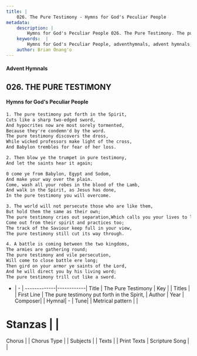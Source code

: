 ```yaml
---
title: |
    026. The Pure Testimony - Hymns for God's Peculiar People
metadata:
    description: |
        Hymns for God's Peculiar People 026. The Pure Testimony. The pure testimony put forth in the Spirit, Cuts like a sharp two-edged sword, And hypocrites now are most sorely tormented, Because they're condemn'd by the word. The pure testimony discovers the dross, While wicked professors make light of the cross, And Babylon trembles for fear of her loss.  
    keywords:  |
        Hymns for God's Peculiar People, adventhymnals, advent hymnals, The Pure Testimony, The pure testimony put forth in the Spirit,. 
    author: Brian Onang'o
---
```

#### Advent Hymnals
## 026. THE PURE TESTIMONY
####  Hymns for God's Peculiar People
```txt
1. The pure testimony put forth in the Spirit,
Cuts like a sharp two-edged sword,
And hypocrites now are most sorely tormented,
Because they're condemn'd by the word.
The pure testimony discovers the dross,
While wicked professors make light of the cross,
And Babylon trembles for fear of her loss.

2. Then blow ye the trumpet in pure testimony,
And let the saints hear it again;

0 come ye from Babylon, Egypt and Sodom,
And make your way over the plain.
Come, wash all your robes in the blood of the Lamb,
And walk in the Spirit, as Jesus has done,
In the pure testimony you will overcome.

3. The world will not persecute those who are like them,
But hold them the same as their own;
The pure testimony cries out separation,Which calls you your lives to lay down;
Come out from their spirit and practices too;
The track of the Saviour keep full in your view,
The pure testimony still cut its way through.

4. A battle is coming between the two kingdoms,
The armies are gathering round;
The pure testimony and vile persecution,
Will come to close battle ere long;
Then gird on your armor ye saints of the Lord,
And he will direct you by his living word;
The pure testimony trill cut like a sword.


```
- |   -  |
-------------|------------|
Title | The Pure Testimony |
Key |  |
Titles |  |
First Line | The pure testimony put forth in the Spirit, |
Author | 
Year | 
Composer|  |
Hymnal|  - |
Tune|  |
Metrical pattern | |
# Stanzas |  |
Chorus |  |
Chorus Type |  |
Subjects |  |
Texts |  |
Print Texts | 
Scripture Song |  |
    
